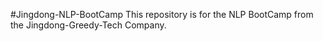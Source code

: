 #Jingdong-NLP-BootCamp
This repository is for the NLP BootCamp from the Jingdong-Greedy-Tech Company.
